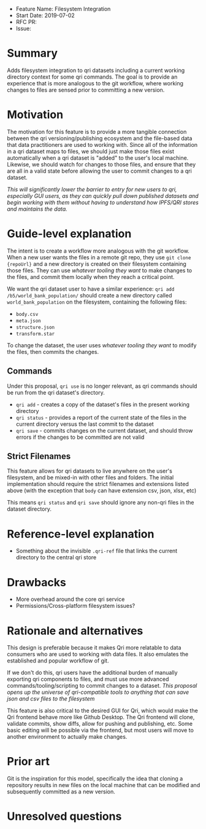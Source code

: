 - Feature Name: Filesystem Integration
- Start Date: 2019-07-02
- RFC PR:
- Issue:

# Summary
[summary]: #summary

Adds filesystem integration to qri datasets including a current working directory context for some qri commands.  The goal is to provide an experience that is more analogous to the git workflow, where working changes to files are sensed prior to committing a new version.

# Motivation
[motivation]: #motivation

The motivation for this feature is to provide a more tangible connection between the qri versioning/publishing ecosystem and the file-based data that data practitioners are used to working with. Since all of the information in a qri dataset maps to files, we should just make those files exist automatically when a qri dataset is "added" to the user's local machine.  Likewise, we should watch for changes to those files, and ensure that they are all in a valid state before allowing the user to commit changes to a qri dataset.

*This will significantly lower the barrier to entry for new users to qri, especially GUI users, as they can quickly pull down published datasets and begin working with them without having to understand how IPFS/QRI stores and maintains the data.*  

# Guide-level explanation
[guide-level-explanation]: #guide-level-explanation

The intent is to create a workflow more analogous with the git workflow.  When a new user wants the files in a remote git repo, they use `git clone {repoUrl}` and a new directory is created on their filesystem containing those files.  They can use _whatever tooling they want_ to make changes to the files, and commit them locally when they reach a critical point.

We want the qri dataset user to have a similar experience: `qri add /b5/world_bank_population/` should create a new directory called `world_bank_population` on the filesystem, containing the following files:

- `body.csv`
- `meta.json`
- `structure.json`
- `transform.star`

To change the dataset, the user uses _whatever tooling they want_ to modify the files, then commits the changes.

## Commands

Under this proposal, `qri use` is no longer relevant, as qri commands should be run from the qri dataset's directory.

- `qri add` - creates a copy of the dataset's files in the present working directory
- `qri status` - provides a report of the current state of the files in the current directory versus the last commit to the dataset
- `qri save` - commits changes on the current dataset, and should throw errors if the changes to be committed are not valid

## Strict Filenames

This feature allows for qri datasets to live anywhere on the user's filesystem, and be mixed-in with other files and folders.  The initial implementation should require the strict filenames and extensions listed above (with the exception that `body` can have extension csv, json, xlsx, etc)

This means `qri status` and `qri save` should ignore any non-qri files in the dataset directory.

# Reference-level explanation
[reference-level-explanation]: #reference-level-explanation

- Something about the invisible `.qri-ref` file that links the current directory to the central qri store

# Drawbacks
[drawbacks]: #drawbacks

- More overhead around the core qri service
- Permissions/Cross-platform filesystem issues?

# Rationale and alternatives
[rationale-and-alternatives]: #rationale-and-alternatives

This design is preferable because it makes Qri more relatable to data consumers who are used to working with data files.  It also emulates the established and popular workflow of git.

If we don't do this, qri users have the additional burden of manually exporting qri components to files, and must use more advanced commands/tooling/scripting to commit changes to a dataset. _This proposal opens up the universe of qri-compatible tools to anything that can save json and csv files to the filesystem_

This feature is also critical to the desired GUI for Qri, which would make the Qri frontend behave more like Github Desktop.  The Qri frontend will clone, validate commits, show diffs, allow for pushing and publishing, etc.  Some basic editing will be possible via the frontend, but most users will move to another environment to actually make changes.

# Prior art
[prior-art]: #prior-art

Git is the inspiration for this model, specifically the idea that cloning a repository results in new files on the local machine that can be modified and subsequently committed as a new version.

# Unresolved questions
[unresolved-questions]: #unresolved-questions
